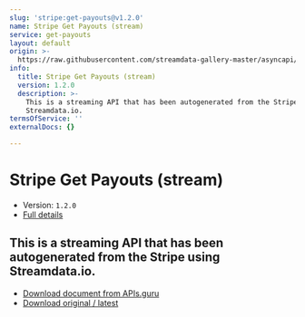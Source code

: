 ```yaml
---
slug: 'stripe:get-payouts@v1.2.0'
name: Stripe Get Payouts (stream)
service: get-payouts
layout: default
origin: >-
  https://raw.githubusercontent.com/streamdata-gallery-master/asyncapi/master/_listings/stripe/stripe-get-payouts-stream-async.md
info:
  title: Stripe Get Payouts (stream)
  version: 1.2.0
  description: >-
    This is a streaming API that has been autogenerated from the Stripe using
    Streamdata.io.
termsOfService: ''
externalDocs: {}

---
```

# Stripe Get Payouts (stream)

* Version: `1.2.0`
* [Full details](../html/stripe:get-payouts@v1.2.0.html)



## This is a streaming API that has been autogenerated from the Stripe using Streamdata.io.



* [Download document from APIs.guru](https://raw.githubusercontent.com/APIs-guru/asyncapi-directory/master/docs/APIs/stripe%3Aget-payouts%40v1.2.0.yaml)
* [Download original / latest](https://raw.githubusercontent.com/streamdata-gallery-master/asyncapi/master/_listings/stripe/stripe-get-payouts-stream-async.md)

<script type="application/ld+json">
{
  "@context": "http://schema.org/",
  "@type": "WebAPI",
  "description": "This is a streaming API that has been autogenerated from the Stripe using Streamdata.io.",
  "documentation": "",

  "name": "Stripe Get Payouts (stream)"
}
</script>
